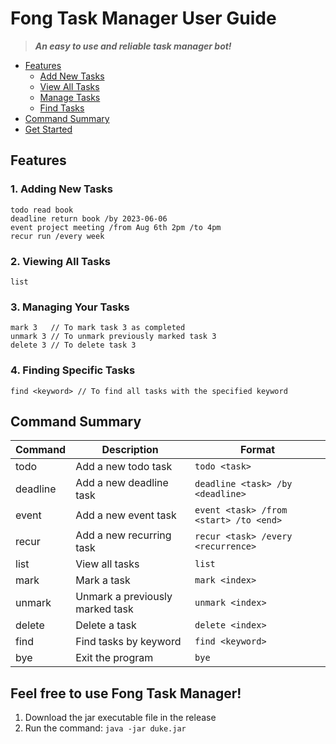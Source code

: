# Fong Task Manager User Guide

>**_An easy to use and reliable task manager bot!_**

- [Features](#features)
  - [Add New Tasks](#1-adding-new-tasks)
  - [View All Tasks](#2-viewing-all-tasks)
  - [Manage Tasks](#3-managing-your-tasks)
  - [Find Tasks](#4-finding-specific-tasks)
- [Command Summary](#command-summary)
- [Get Started](#feel-free-to-use-fong-task-manager-)

## Features 

### 1. Adding New Tasks
```
todo read book
deadline return book /by 2023-06-06
event project meeting /from Aug 6th 2pm /to 4pm
recur run /every week 
```

### 2. Viewing All Tasks
```
list
```

### 3. Managing Your Tasks
```
mark 3   // To mark task 3 as completed
unmark 3 // To unmark previously marked task 3
delete 3 // To delete task 3
```

### 4. Finding Specific Tasks
```
find <keyword> // To find all tasks with the specified keyword
```

## Command Summary

| Command  | Description                     | Format                                 |
|----------|---------------------------------|----------------------------------------|
| todo     | Add a new todo task             | `todo <task>`                          |
| deadline | Add a new deadline task         | `deadline <task> /by <deadline>`       |
| event    | Add a new event task            | `event <task> /from <start> /to <end>` |
| recur    | Add a new recurring task        | `recur <task> /every <recurrence>`     |
| list     | View all tasks                  | `list`                                 |
| mark     | Mark a task                     | `mark <index>`                         |
| unmark   | Unmark a previously marked task | `unmark <index>`                       |
| delete   | Delete a task                   | `delete <index>`                       |
| find     | Find tasks by keyword           | `find <keyword>`                       |
| bye      | Exit the program                | `bye`                                  |

## Feel free to use Fong Task Manager!
1. Download the jar executable file in the release
2. Run the command: `java -jar duke.jar`
